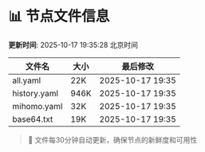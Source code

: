 # 📊 节点文件信息

**更新时间**: 2025-10-17 19:35:28 北京时间

| 文件名 | 大小 | 最后修改 |
|--------|------|----------|
| all.yaml | 22K | 2025-10-17 19:35 |
| history.yaml | 946K | 2025-10-17 19:35 |
| mihomo.yaml | 32K | 2025-10-17 19:35 |
| base64.txt | 19K | 2025-10-17 19:35 |

> 🔄 文件每30分钟自动更新，确保节点的新鲜度和可用性

